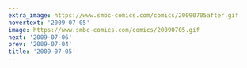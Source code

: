 ```yaml
---
extra_image: https://www.smbc-comics.com/comics/20090705after.gif
hovertext: '2009-07-05'
image: https://www.smbc-comics.com/comics/20090705.gif
next: '2009-07-06'
prev: '2009-07-04'
title: '2009-07-05'
---
```

